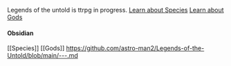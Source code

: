 Legends of the untold is ttrpg in progress.
[Learn about Species](https://github.com/astro-man2/Legends-of-the-Untold/blob/main/Species.md)
[Learn about Gods](https://github.com/astro-man2/Legends-of-the-Untold/blob/main/gods.md)


#### Obsidian
[[Species]]
[[Gods]]
https://github.com/astro-man2/Legends-of-the-Untold/blob/main/---.md
